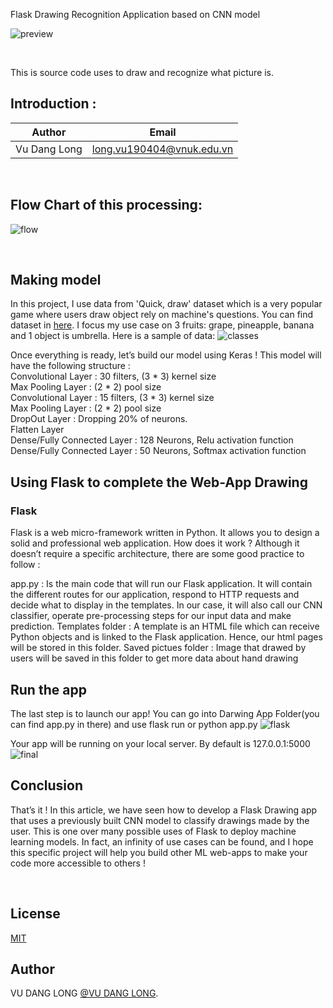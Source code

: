 Flask Drawing Recognition Application based on CNN model

![preview](https://user-images.githubusercontent.com/74718176/145699425-f2eb8dd6-03a3-425e-b7aa-e4d706d94adf.jpg)

<br />


This is source code uses to draw and recognize what picture is. 
## Introduction :
Author       | Email
------------ | -------------
Vu Dang Long | long.vu190404@vnuk.edu.vn
<br />

## Flow Chart of this processing:

![flow](https://user-images.githubusercontent.com/74718176/145699437-7455a9d4-e459-40dd-a779-2f5ef097c306.jpg)

<br />

## Making model
In this project, I use data from 'Quick, draw' dataset which is a very popular game where users draw object rely on machine's questions. You can find dataset in [here](https://github.com/googlecreativelab/quickdraw-dataset).
I focus my use case on 3 fruits: grape, pineapple, banana and 1 object is umbrella. Here is a sample of data: 
![classes](https://user-images.githubusercontent.com/74718176/145699440-c7d1a440-f17e-4fb3-8146-6ba59b484464.png)
<br />


Once everything is ready, let’s build our model using Keras ! This model will have the following structure : <br />
Convolutional Layer : 30 filters, (3 * 3) kernel size <br />
Max Pooling Layer : (2 * 2) pool size <br />
Convolutional Layer : 15 filters, (3 * 3) kernel size <br />
Max Pooling Layer : (2 * 2) pool size <br />
DropOut Layer : Dropping 20% of neurons. <br />
Flatten Layer <br />
Dense/Fully Connected Layer : 128 Neurons, Relu activation function <br />
Dense/Fully Connected Layer : 50 Neurons, Softmax activation function <br />


## Using Flask to complete the Web-App Drawing
### Flask 
Flask is a web micro-framework written in Python. It allows you to design a solid and professional web application.
How does it work ?
Although it doesn’t require a specific architecture, there are some good practice to follow :

app.py : Is the main code that will run our Flask application. It will contain the different routes for our application, respond to HTTP requests and decide what to display in the templates. In our case, it will also call our CNN classifier, operate pre-processing steps for our input data and make prediction.
Templates folder : A template is an HTML file which can receive Python objects and is linked to the Flask application. Hence, our html pages will be stored in this folder.
Saved pictues folder : Image that drawed by users will be saved in this folder to get more data about hand drawing 

## Run the app
The last step is to launch our app! You can go into Darwing App Folder(you can find app.py in there) and use flask run or python app.py
![flask](https://user-images.githubusercontent.com/74718176/145699448-772f4a44-68c4-4efe-985f-a581f5369e7b.jpg)

Your app will be running on your local server. By default is 127.0.0.1:5000
![final](https://user-images.githubusercontent.com/74718176/145699451-0886eb62-8b35-439b-9fef-633a34bae89f.png)


## Conclusion
That’s it ! In this article, we have seen how to develop a Flask Drawing app that uses a previously built CNN model to classify drawings made by the user.
This is one over many possible uses of Flask to deploy machine learning models. In fact, an infinity of use cases can be found, and I hope this specific project will help you build other ML web-apps to make your code more accessible to others !

<br />

## License
[MIT](https://choosealicense.com/licenses/mit/) <br />
## Author 
VU DANG LONG [@VU DANG LONG](long.vu190404@vnuk.edu.vn).<br />
